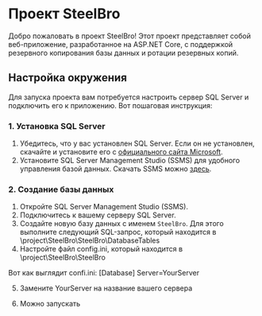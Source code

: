 # Проект SteelBro

Добро пожаловать в проект SteelBro! Этот проект представляет собой веб-приложение, разработанное на ASP.NET Core, с поддержкой резервного копирования базы данных и ротации резервных копий.

## Настройка окружения

Для запуска проекта вам потребуется настроить сервер SQL Server и подключить его к приложению. Вот пошаговая инструкция:

### 1. Установка SQL Server

1. Убедитесь, что у вас установлен SQL Server. Если он не установлен, скачайте и установите его с [официального сайта Microsoft](https://www.microsoft.com/en-us/sql-server/sql-server-downloads).
2. Установите SQL Server Management Studio (SSMS) для удобного управления базой данных. Скачать SSMS можно [здесь](https://docs.microsoft.com/en-us/sql/ssms/download-sql-server-management-studio-ssms).

### 2. Создание базы данных

1. Откройте SQL Server Management Studio (SSMS).
2. Подключитесь к вашему серверу SQL Server.
3. Создайте новую базу данных с именем `SteelBro`. Для этого выполните следующий SQL-запрос, который находится в \project\SteelBro\SteelBro\DatabaseTables
4. Настройте файл config.ini, который находится в \project\SteelBro\SteelBro

Вот как выглядит confi.ini:
[Database]
Server=YourServer

5. Замените YourServer на название вашего сервера

6. Можно запускать